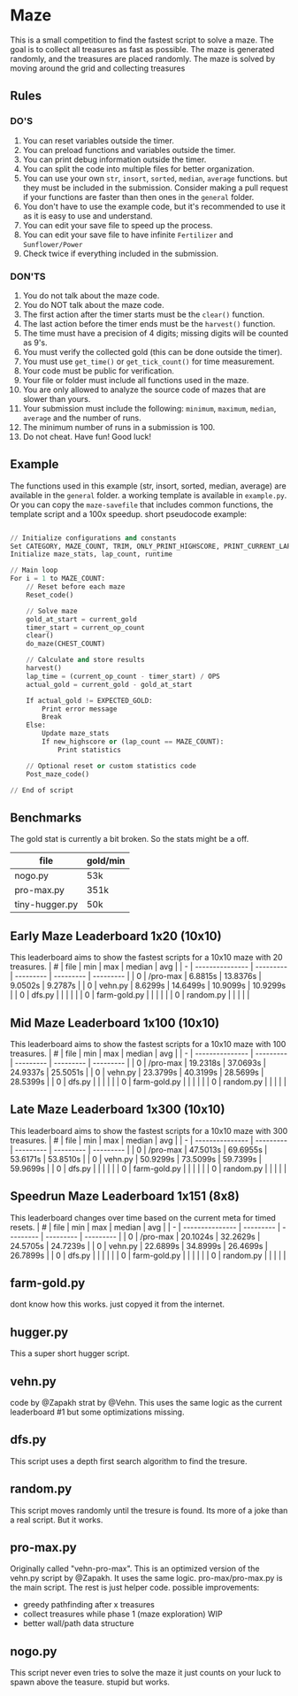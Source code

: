 # Maze
This is a small competition to find the fastest script to solve a maze. The goal is to collect all treasures as fast as possible. The maze is generated randomly, and the treasures are placed randomly. The maze is solved by moving around the grid and collecting treasures

## Rules
### DO'S
1. You can reset variables outside the timer.
2. You can preload functions and variables outside the timer.
3. You can print debug information outside the timer.
4. You can split the code into multiple files for better organization.
5. You can use your own `str`, `insort`, `sorted`, `median`, `average` functions. but they must be included in the submission. Consider making a pull request if your functions are faster than then ones in the `general` folder.
6. You don't have to use the example code, but it's recommended to use it as it is easy to use and understand.
7. You can edit your save file to speed up the process.
8. You can edit your save file to have infinite `Fertilizer` and `Sunflower/Power`
9. Check twice if everything included in the submission.

### DON'TS
1. You do not talk about the maze code.
2. You do NOT talk about the maze code.
3. The first action after the timer starts must be the `clear()` function.
4. The last action before the timer ends must be the `harvest()` function.
5. The time must have a precision of 4 digits; missing digits will be counted as 9's.
6. You must verify the collected gold (this can be done outside the timer).
7. You must use `get_time()` or `get_tick_count()` for time measurement.
8. Your code must be public for verification.
9. Your file or folder must include all functions used in the maze.
10. You are only allowed to analyze the source code of mazes that are slower than yours.
11. Your submission must include the following: `minimum`, `maximum`, `median`, `average` and the number of runs.
12. The minimum number of runs in a submission is 100.
13. Do not cheat. Have fun! Good luck!

## Example
The functions used in this example (str, insort, sorted, median, average) are available in the `general` folder.
a working template is available in `example.py`. Or you can copy the `maze-savefile` that includes common functions, the template script and a 100x speedup.
short pseudocode example:
```python

// Initialize configurations and constants
Set CATEGORY, MAZE_COUNT, TRIM, ONLY_PRINT_HIGHSCORE, PRINT_CURRENT_LAPS
Initialize maze_stats, lap_count, runtime

// Main loop
For i = 1 to MAZE_COUNT:
	// Reset before each maze
	Reset_code()

	// Solve maze
	gold_at_start = current_gold
	timer_start = current_op_count
	clear()
	do_maze(CHEST_COUNT)

	// Calculate and store results
	harvest()
	lap_time = (current_op_count - timer_start) / OPS
	actual_gold = current_gold - gold_at_start

	If actual_gold != EXPECTED_GOLD:
		Print error message
		Break
	Else:
		Update maze_stats
		If new_highscore or (lap_count == MAZE_COUNT):
			Print statistics

	// Optional reset or custom statistics code
	Post_maze_code()

// End of script

```


## Benchmarks
The gold stat is currently a bit broken. So the stats might be a off.

| file             |  gold/min  |
| ---------------- | ---------- |
| nogo.py          |  53k       |
| pro-max.py       | 351k       |
| tiny-hugger.py   |  50k       |


## Early Maze Leaderboard 1x20 (10x10)
This leaderboard aims to show the fastest scripts for a 10x10 maze with 20 treasures.
| # | file            | min       | max       | median    | avg       |
| - | --------------- | --------- | --------- | --------- | --------- |
| 0 | /pro-max        |   6.8815s |  13.8376s |   9.0502s |   9.2787s |
| 0 | vehn.py         |   8.6299s |  14.6499s |  10.9099s |  10.9299s |
| 0 | dfs.py          |           |           |           |           |
| 0 | farm-gold.py    |           |           |           |           |
| 0 | random.py       |           |           |           |           |


## Mid Maze Leaderboard 1x100 (10x10)
This leaderboard aims to show the fastest scripts for a 10x10 maze with 100 treasures.
| # | file            | min       | max       | median    | avg       |
| - | --------------- | --------- | --------- | --------- | --------- |
| 0 | /pro-max        |  19.2318s |  37.0693s |  24.9337s |  25.5051s |
| 0 | vehn.py         |  23.3799s |  40.3199s |  28.5699s |  28.5399s |
| 0 | dfs.py          |           |           |           |           |
| 0 | farm-gold.py    |           |           |           |           |
| 0 | random.py       |           |           |           |           |

## Late Maze Leaderboard 1x300 (10x10)
This leaderboard aims to show the fastest scripts for a 10x10 maze with 300 treasures.
| # | file            | min       | max       | median    | avg       |
| - | --------------- | --------- | --------- | --------- | --------- |
| 0 | /pro-max        |  47.5013s |  69.6955s |  53.6171s |  53.8510s |
| 0 | vehn.py         |  50.9299s |  73.5099s |  59.7399s |  59.9699s |
| 0 | dfs.py          |           |           |           |           |
| 0 | farm-gold.py    |           |           |           |           |
| 0 | random.py       |           |           |           |           |

## Speedrun Maze Leaderboard 1x151 (8x8)
This leaderboard changes over time based on the current meta for timed resets.
| # | file            | min       | max       | median    | avg       |
| - | --------------- | --------- | --------- | --------- | --------- |
| 0 | /pro-max        |  20.1024s |  32.2629s |  24.5705s |  24.7239s |
| 0 | vehn.py         |  22.6899s |  34.8999s |  26.4699s |  26.7899s |
| 0 | dfs.py          |           |           |           |           |
| 0 | farm-gold.py    |           |           |           |           |
| 0 | random.py       |           |           |           |           |


## farm-gold.py
dont know how this works. just copyed it from the internet.

## hugger.py
This a super short hugger script.

## vehn.py
code by @Zapakh strat by @Vehn.
This uses the same logic as the current leaderboard #1 but some optimizations missing.

## dfs.py
This script uses a depth first search algorithm to find the tresure.

## random.py
This script moves randomly until the tresure is found. Its more of a joke than a real script. But it works.

## pro-max.py
Originally called "vehn-pro-max". This is an optimized version of the vehn.py script by @Zapakh. It uses the same logic. pro-max/pro-max.py is the main script. The rest is just helper code.
possible improvements:
- greedy pathfinding after x treasures
- collect treasures while phase 1 (maze exploration) WIP
- better wall/path data structure

## nogo.py
This script never even tries to solve the maze it just counts on your luck to spawn above the teasure. stupid but works.
